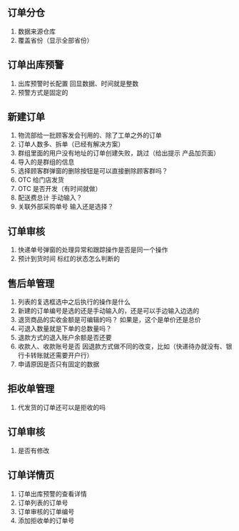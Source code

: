 ## 订单分仓

1. 数据来源仓库
2. 覆盖省份（显示全部省份）

## 订单出库预警

1. 出库预警时长配置 回显数据、时间就是整数
2. 预警方式是固定的

## 新建订单

1. 物流部给一批顾客发会刊用的、除了工单之外的订单
2. 订单人数多、拆单（已经有解决方案）
3. 群组里面的用户没有地址的订单创建失败，跳过（给出提示  产品加页面）
4. 导入的是群组的信息
5. 选择顾客群弹窗的删除按钮是可以直接删除顾客群吗？
6. OTC 给门店发货
7. OTC 是否开发（有时间就做）
8. 配送费总计 手动输入？
9. 关联外部采购单号  输入还是选择？

## 订单审核

1. 快递单号弹窗的处理异常和跟踪操作是否是同一个操作
2. 预计到货时间 标红的状态怎么判断的

## 售后单管理

1. 列表的复选框选中之后执行的操作是什么
2. 新建的订单编号是选的还是手动输入的，还是可以手边输入边选的
3. 退货商品的实收金额是可编辑的吗？ 如果是，这个是单价还是总价
4. 可退入数量就是下单的总数量吗？
5. 退款方式的退入账户余额是否还要
6. 收款人、收款账号是否 因退款方式做不同的改变，比如（快递待办就没有、银行卡转账就还需要开户行）
7. 申请原因是否只有固定的数据

## 拒收单管理

1. 代发货的订单还可以是拒收的吗

## 订单审核

1. 是否有修改





## 订单详情页

1. 订单出库预警的查看详情
2. 订单列表的订单号
3. 订单审核的订单编号
4. 添加拒收单的订单号